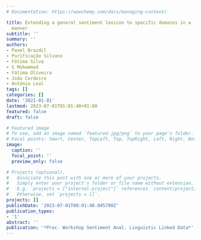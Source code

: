 ```yaml
---
# Documentation: https://wowchemy.com/docs/managing-content/

title: Extending a general sentiment lexicon to specific domains in a (semi) automatic
  manner
subtitle: ''
summary: ''
authors:
- Pavel Brazdil
- Purificação Silvano
- Fátima Silva
- S Muhammad
- Fátima Oliveira
- João Cordeiro
- António Leal
tags: []
categories: []
date: '2021-01-01'
lastmod: 2023-07-01T01:01:40+01:00
featured: false
draft: false

# Featured image
# To use, add an image named `featured.jpg/png` to your page's folder.
# Focal points: Smart, Center, TopLeft, Top, TopRight, Left, Right, BottomLeft, Bottom, BottomRight.
image:
  caption: ''
  focal_point: ''
  preview_only: false

# Projects (optional).
#   Associate this post with one or more of your projects.
#   Simply enter your project's folder or file name without extension.
#   E.g. `projects = ["internal-project"]` references `content/project/deep-learning/index.md`.
#   Otherwise, set `projects = []`.
projects: []
publishDate: '2023-07-01T00:01:40.045790Z'
publication_types:
- '1'
abstract: ''
publication: '*Proc. Workshop Sentiment Anal. Linguistic Linked Data*'
---
```

